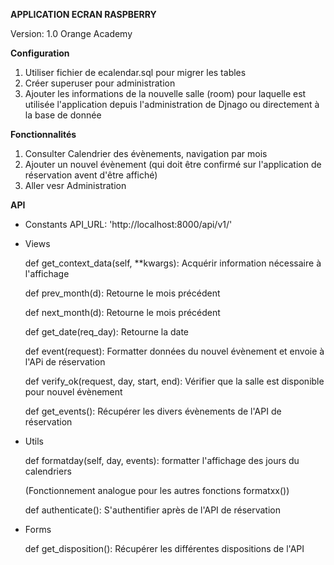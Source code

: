 **APPLICATION ECRAN RASPBERRY** 

Version: 1.0
Orange Academy


**Configuration**

1. Utiliser fichier de ecalendar.sql pour migrer les tables
2. Créer superuser pour administration
3. Ajouter les informations de la nouvelle salle (room) pour laquelle 
est utilisée l'application depuis l'administration de Djnago ou directement à la base de donnée


**Fonctionnalités**

1. Consulter Calendrier des évènements, navigation par mois
2. Ajouter un nouvel évènement (qui doit être confirmé sur l'application 
de réservation avent d'être affiché)
3. Aller vesr Administration


**API**

- Constants
    API_URL: 'http://localhost:8000/api/v1/'

- Views

    def get_context_data(self, **kwargs):
        Acquérir information nécessaire à l'affichage

    def prev_month(d):
        Retourne le mois précédent

    def next_month(d):
        Retourne le mois précédent

    def get_date(req_day):
        Retourne la date

    def event(request):
        Formatter données du nouvel évènement et envoie à l'APi de réservation
    
    def verify_ok(request, day, start, end):
        Vérifier que la salle est disponible pour nouvel évènement
    
    def get_events():
        Récupérer les divers évènements de l'API de réservation

- Utils

    def formatday(self, day, events):
        formatter l'affichage des jours du calendriers
    
    (Fonctionnement analogue pour les autres fonctions formatxx())

    def authenticate():
        S'authentifier après de l'API de réservation

- Forms

    def get_disposition():
        Récupérer les différentes dispositions de l'API
    





















